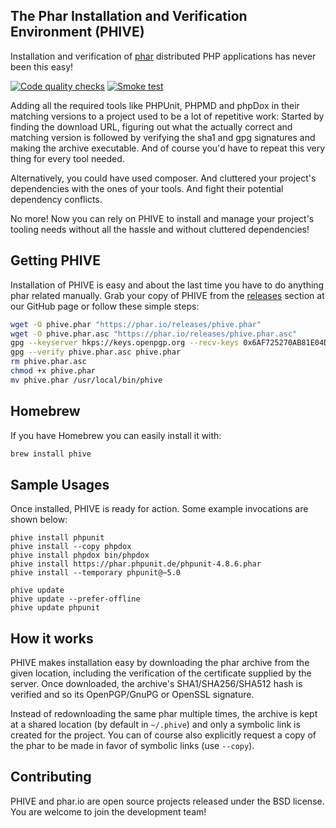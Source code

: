 ## The Phar Installation and Verification Environment (PHIVE)

Installation and verification of [phar](http://php.net/phar) distributed PHP applications has never been this easy!

[![Code quality checks](https://github.com/phar-io/phive/actions/workflows/ci.yml/badge.svg)](https://github.com/phar-io/phive/actions/workflows/ci.yml)
[![Smoke test](https://github.com/phar-io/phive/actions/workflows/smoke-test.yml/badge.svg)](https://github.com/phar-io/phive/actions/workflows/smoke-test.yml)


Adding all the required tools like PHPUnit, PHPMD and phpDox in their matching versions to a project used to be a lot of
repetitive work: Started by finding the download URL, figuring out what the actually correct and matching version is
followed by verifying the sha1 and gpg signatures and making the archive executable. And of course you'd have to repeat
this very thing for every tool needed.

Alternatively, you could have used composer. And cluttered your project's dependencies with the ones of your
tools. And fight their potential dependency conflicts.

No more! Now you can rely on PHIVE to install and manage your project's tooling needs without all the hassle and without
cluttered dependencies!

## Getting PHIVE

Installation of PHIVE is easy and about the last time you have to do anything phar related manually.
Grab your copy of PHIVE from the [releases](https://github.com/phar-io/phive/releases) section at our GitHub page or
follow these simple steps:

```bash
wget -O phive.phar "https://phar.io/releases/phive.phar"
wget -O phive.phar.asc "https://phar.io/releases/phive.phar.asc"
gpg --keyserver hkps://keys.openpgp.org --recv-keys 0x6AF725270AB81E04D79442549D8A98B29B2D5D79
gpg --verify phive.phar.asc phive.phar
rm phive.phar.asc
chmod +x phive.phar
mv phive.phar /usr/local/bin/phive
```

## Homebrew

If you have Homebrew you can easily install it with:
```bash
brew install phive
```

## Sample Usages

Once installed, PHIVE is ready for action. Some example invocations are shown below:

    phive install phpunit
    phive install --copy phpdox
    phive install phpdox bin/phpdox
    phive install https://phar.phpunit.de/phpunit-4.8.6.phar
    phive install --temporary phpunit@~5.0

    phive update
    phive update --prefer-offline
    phive update phpunit

## How it works

PHIVE makes installation easy by downloading the phar archive from the given location, including the verification of
the certificate supplied by the server. Once downloaded, the archive's SHA1/SHA256/SHA512 hash is verified and so its
OpenPGP/GnuPG or OpenSSL signature.

Instead of redownloading the same phar multiple times, the archive is kept at a shared location (by default in `~/.phive`)
and only a symbolic link is created for the project. You can of course also explicitly request a copy of the phar to
be made in favor of symbolic links (use `--copy`).

## Contributing

PHIVE and phar.io are open source projects released under the BSD license. You are welcome to join the development
team!

